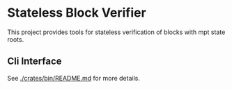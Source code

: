 # Stateless Block Verifier

This project provides tools for stateless verification of blocks with mpt state roots.

## Cli Interface

See [./crates/bin/README.md](./crates/bin/README.md) for more details.

